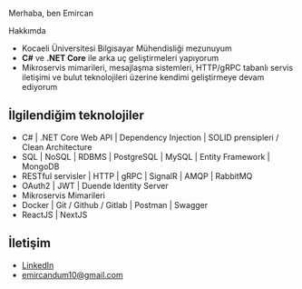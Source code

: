 Merhaba, ben Emircan

Hakkımda
- Kocaeli Üniversitesi Bilgisayar Mühendisliği mezunuyum
- **C#** ve **.NET Core** ile arka uç geliştirmeleri yapıyorum
- Mikroservis mimarileri, mesajlaşma sistemleri, HTTP/gRPC tabanlı servis iletişimi ve bulut teknolojileri üzerine kendimi geliştirmeye devam ediyorum


## İlgilendiğim teknolojiler
- C# | .NET Core Web API | Dependency Injection | SOLID prensipleri / Clean Architecture
- SQL | NoSQL | RDBMS | PostgreSQL | MySQL | Entity Framework | MongoDB
- RESTful servisler | HTTP | gRPC | SignalR | AMQP | RabbitMQ
- OAuth2 | JWT | Duende Identity Server
- Mikroservis Mimarileri
- Docker | Git / Github / Gitlab | Postman | Swagger
- ReactJS | NextJS 

## İletişim
- [LinkedIn](https://www.linkedin.com/in/emircan-duman-3a4a67251/)
- emircandum10@gmail.com

